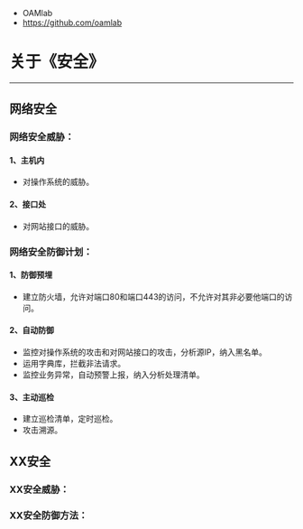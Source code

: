 - OAMlab
- https://github.com/oamlab

# 关于《安全》

---

## 网络安全
### 网络安全威胁：

#### 1、主机内
- 对操作系统的威胁。

#### 2、接口处
- 对网站接口的威胁。

### 网络安全防御计划：
#### 1、防御预埋
- 建立防火墙，允许对端口80和端口443的访问，不允许对其非必要他端口的访问。

#### 2、自动防御
- 监控对操作系统的攻击和对网站接口的攻击，分析源IP，纳入黑名单。
- 运用字典库，拦截非法请求。
- 监控业务异常，自动预警上报，纳入分析处理清单。

#### 3、主动巡检
- 建立巡检清单，定时巡检。
- 攻击溯源。

## XX安全
### XX安全威胁：
### XX安全防御方法：